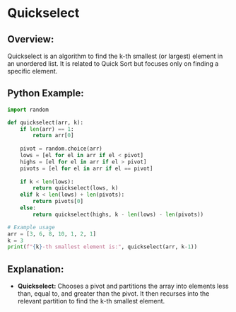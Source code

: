 # **Quickselect**

## **Overview:**

Quickselect is an algorithm to find the k-th smallest (or largest) element in an unordered list. It is related to Quick Sort but focuses only on finding a specific element.

## **Python Example:**

```python
import random

def quickselect(arr, k):
    if len(arr) == 1:
        return arr[0]
    
    pivot = random.choice(arr)
    lows = [el for el in arr if el < pivot]
    highs = [el for el in arr if el > pivot]
    pivots = [el for el in arr if el == pivot]
    
    if k < len(lows):
        return quickselect(lows, k)
    elif k < len(lows) + len(pivots):
        return pivots[0]
    else:
        return quickselect(highs, k - len(lows) - len(pivots))

# Example usage
arr = [3, 6, 8, 10, 1, 2, 1]
k = 3
print(f"{k}-th smallest element is:", quickselect(arr, k-1))
```

## **Explanation:**
- **Quickselect:** Chooses a pivot and partitions the array into elements less than, equal to, and greater than the pivot. It then recurses into the relevant partition to find the k-th smallest element.

